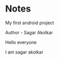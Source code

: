 # Notes
My first android project
<br>
<p>Author - Sagar Akolkar</p>
<p>Hello everyone</p>
<p>I am sagar akolkar</p>   
